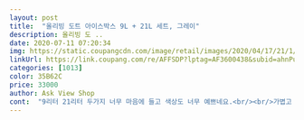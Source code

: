 ```yaml
---
layout: post 
title:  "올리빙 도트 아이스박스 9L + 21L 세트, 그레이" 
description: 올리빙 도 ..
date: 2020-07-11 07:20:34 
img: https://static.coupangcdn.com/image/retail/images/2020/04/17/21/1/e64df5a7-8565-43bc-81a8-78c8385b4d6f.jpg 
linkUrl: https://link.coupang.com/re/AFFSDP?lptag=AF3600438&subid=ahnPublicAsk&pageKey=1493880081&itemId=2565633924&vendorItemId=70603421374&traceid=V0-113-1d3deeccd883d0a2 
categories: [1013] 
color: 35B62C 
price: 33000 
author: Ask View Shop 
cont:  "9리터 21리터 두가지 너무 마음에 들고 색상도 너무 예쁘네요.<br/><br/>가볍고 보냉효과 좋고  이런물건  많지  않아요<br/>남편이 낚시갈때 작은거 사고 싶어했는데 두개 세트로 저렴하게 판매하길래 구매하게 되었습니다.<br/><br/>너무 좋아서  21리터짜리는  친구  선물해  줬음!<br/>몇달전  구매후  가성비  좋아서  다시 구매 했네요,,,,<br/>분해후  지난번처럼  은박돗자리 3천원짜리  잘 라서  보냉재  보충하고  쓰고있어요<br/>성능은 캠핑가보고 다시 올리겠지만 현재까지 느낌은 가성비 갑일듯 합니다 ㅋㅋㅋ<br/>솔직히 2개세트에 이가격이라 살짝 의심했지만, 디자인도 깔끔하고 사이즈도 너무 좋아요.<br/><br/>아주 잘 쓸거 같아요^^<br/>캠핑갈때마다 짐 테트리스 쉽지 않은데 두개로 나눠서 잘 실을 수 있을거 같아요.<br/><br/>" 
---
```

